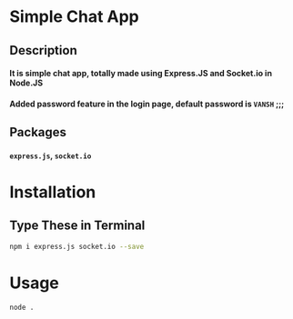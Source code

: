 # Simple Chat App

## Description

#### It is simple chat app, totally made using Express.JS and Socket.io in Node.JS

#### Added password feature in the login page, default password is `VANSH` ;;;

## Packages

#### `express.js`, `socket.io`

# Installation

## **Type These in Terminal**

```bash
npm i express.js socket.io --save
```

# Usage

```bash
node .
```
